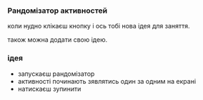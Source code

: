### Рандомізатор активностей

коли нудно клікаєш кнопку і ось тобі нова ідея для заняття.

також можна додати свою ідею.

### ідея
- запускаєш рандомізатор
- активності починають зявлятись один за одним на екрані
- натискаєш зупинити
